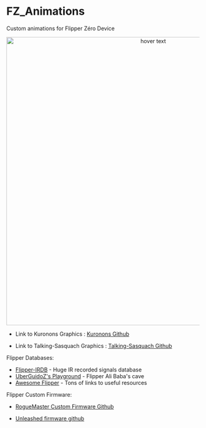 # FZ_Animations
Custom animations for Flipper Zéro Device

<p align="center"> <img src="https://i.postimg.cc/fybb82KG/Haseo.png" width="750" title="hover text"> 



- Link to Kuronons Graphics : [Kuronons Github](https://github.com/Kuronons/FZ_graphics#links-of-interest--flipper-graphics)

- Link to Talking-Sasquach Graphics : [Talking-Sasquach Github](https://github.com/skizzophrenic/Talking-Sasquach)

Flipper Databases:

- [Flipper-IRDB](https://github.com/UberGuidoZ/Flipper-IRDB) - Huge IR recorded signals database
- [UberGuidoZ's Playground](https://github.com/UberGuidoZ/Flipper) - Flipper Ali Baba's cave
- [Awesome Flipper](https://github.com/UberGuidoZ/awesome-flipperzero) - Tons of links to useful resources

Flipper Custom Firmware:

- [RogueMaster Custom Firmware Github](https://github.com/RogueMaster/flipperzero-firmware-wPlugins/releases)

- [Unleashed firmware github](https://github.com/Eng1n33r/flipperzero-firmware)
